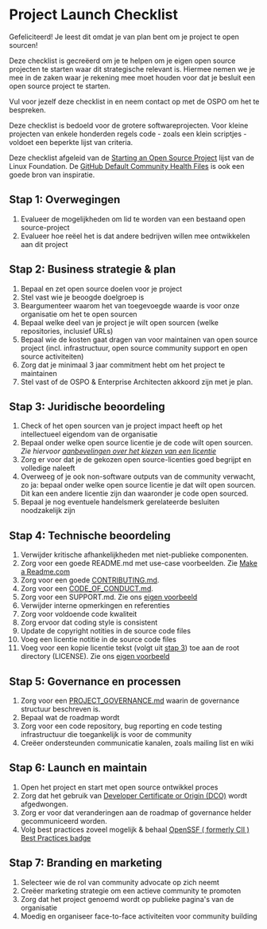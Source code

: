 # Project Launch Checklist

Gefeliciteerd! Je leest dit omdat je van plan bent om je project te open sourcen!

Deze checklist is gecreëerd om je te helpen om je eigen open source projecten te starten waar dit
strategische relevant is. Hiermee nemen we je mee in de zaken waar je rekening mee moet houden voor
dat je besluit een open source project te starten.

Vul voor jezelf deze checklist in en neem contact op met de OSPO om het te bespreken.

Deze checklist is bedoeld voor de grotere softwareprojecten. Voor kleine projecten van enkele
honderden regels code - zoals een klein scriptjes - voldoet een beperkte lijst van criteria.

Deze checklist afgeleid van de [Starting an Open Source
Project](https://www.linuxfoundation.org/resources/open-source-guides/starting-an-open-source-project)
lijst van de Linux Foundation. De [GitHub Default Community Health
Files](https://docs.github.com/en/communities/setting-up-your-project-for-healthy-contributions/creating-a-default-community-health-file)
is ook een goede bron van inspiratie.

## Stap 1: Overwegingen

1. Evalueer de mogelijkheden om lid te worden van een bestaand open source-project
2. Evalueer hoe reëel het is dat andere bedrijven willen mee ontwikkelen aan dit project

## Stap 2: Business strategie & plan

1. Bepaal en zet open source doelen voor je project
2. Stel vast wie je beoogde doelgroep is
3. Beargumenteer waarom het van toegevoegde waarde is voor onze organisatie om het te open sourcen
4. Bepaal welke deel van je project je wilt open sourcen (welke repositories, inclusief URLs)
5. Bepaal wie de kosten gaat dragen van voor maintainen van open source project (incl.
   infrastructuur, open source community support en open source activiteiten)
6. Zorg dat je minimaal 3 jaar commitment hebt om het project te maintainen
7. Stel vast of de OSPO & Enterprise Architecten akkoord zijn met je plan.

## Stap 3: Juridische beoordeling

1. Check of het open sourcen van je project impact heeft op het intellectueel eigendom van de
   organisatie
2. Bepaal onder welke open source licentie je de code wilt open sourcen. _Zie hiervoor
   [aanbevelingen over het kiezen van een licentie](./open-source-software-licenties.md)_
3. Zorg er voor dat je de gekozen open source-licenties goed begrijpt en volledige naleeft
4. Overweeg of je ook non-software outputs van de community verwacht, zo ja: bepaal onder welke open
   source licentie je dat wilt open sourcen. Dit kan een andere licentie zijn dan waaronder je code
   open sourced.
5. Bepaal je nog eventuele handelsmerk gerelateerde besluiten noodzakelijk zijn

## Stap 4: Technische beoordeling

1. Verwijder kritische afhankelijkheden met niet-publieke componenten.
2. Zorg voor een goede README.md met use-case voorbeelden. Zie [Make a
   Readme.com](https://www.makeareadme.com/)
3. Zorg voor een goede [CONTRIBUTING.md](../nieuw-project/CONTRIBUTING.md).
4. Zorg voor een [CODE_OF_CONDUCT.md](../nieuw-project/CODE_OF_CONDUCT.md).
5. Zorg voor een SUPPORT.md. Zie ons [eigen voorbeeld](../community/SUPPORT.md)
6. Verwijder interne opmerkingen en referenties
7. Zorg voor voldoende code kwaliteit
8. Zorg ervoor dat coding style is consistent
9. Update de copyright notities in de source code files
10. Voeg een licentie notitie in de source code files
11. Voeg voor een kopie licentie tekst (volgt uit [stap 3](#stap-3-juridische-beoordeling)) toe aan
    de root directory (LICENSE). Zie ons [eigen voorbeeld](../community/LICENSE.md)

## Stap 5: Governance en processen

1. Zorg voor een [PROJECT_GOVERNANCE.md](../nieuw-project/PROJECT_GOVERNANCE.md) waarin de
   governance structuur beschreven is.
2. Bepaal wat de roadmap wordt
3. Zorg voor een code repository, bug reporting en code testing infrastructuur die toegankelijk is
   voor de community
4. Creëer ondersteunden communicatie kanalen, zoals mailing list en wiki

## Stap 6: Launch en maintain

1. Open het project en start met open source ontwikkel proces
2. Zorg dat het gebruik van [Developer Certificate or Origin (DCO)](./DCO.md) wordt afgedwongen.
3. Zorg er voor dat veranderingen aan de roadmap of governance helder gecommuniceerd worden.
4. Volg best practices zoveel mogelijk & behaal [OpenSSF ( formerly CII ) Best Practices
   badge](https://bestpractices.coreinfrastructure.org/en)

## Stap 7: Branding en marketing

1. Selecteer wie de rol van community advocate op zich neemt
2. Creëer marketing strategie om een actieve community te promoten
3. Zorg dat het project genoemd wordt op publieke pagina's van de organisatie
4. Moedig en organiseer face-to-face activiteiten voor community building

